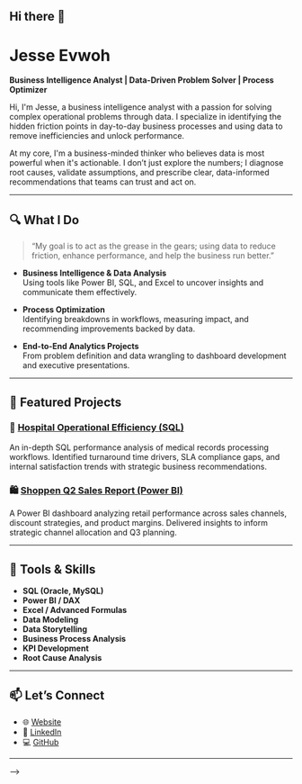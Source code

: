 ## Hi there 👋

# Jesse Evwoh

**Business Intelligence Analyst | Data-Driven Problem Solver | Process Optimizer**

Hi, I'm Jesse, a business intelligence analyst with a passion for solving complex operational problems through data. I specialize in identifying the hidden friction points in day-to-day business processes and using data to remove inefficiencies and unlock performance.

At my core, I'm a business-minded thinker who believes data is most powerful when it's actionable. I don’t just explore the numbers; I diagnose root causes, validate assumptions, and prescribe clear, data-informed recommendations that teams can trust and act on.


---

## 🔍 What I Do

> “My goal is to act as the grease in the gears; using data to reduce friction, enhance performance, and help the business run better.”

- **Business Intelligence & Data Analysis**  
  Using tools like Power BI, SQL, and Excel to uncover insights and communicate them effectively.

- **Process Optimization**  
  Identifying breakdowns in workflows, measuring impact, and recommending improvements backed by data.

- **End-to-End Analytics Projects**  
  From problem definition and data wrangling to dashboard development and executive presentations.

---

## 📂 Featured Projects

### 🏥 [Hospital Operational Efficiency (SQL)](https://github.com/jesseevwoh/sql-hospital-operationas-analysis)
An in-depth SQL performance analysis of medical records processing workflows. Identified turnaround time drivers, SLA compliance gaps, and internal satisfaction trends with strategic business recommendations.

### 🛍️ [Shoppen Q2 Sales Report (Power BI)](https://github.com/jesseevwoh/powerbi-shoppen-sales-analysis)
A Power BI dashboard analyzing retail performance across sales channels, discount strategies, and product margins. Delivered insights to inform strategic channel allocation and Q3 planning.

---

## 🔧 Tools & Skills

- **SQL (Oracle, MySQL)**
- **Power BI / DAX**
- **Excel / Advanced Formulas**
- **Data Modeling**
- **Data Storytelling**
- **Business Process Analysis**
- **KPI Development**
- **Root Cause Analysis**

---

## 📫 Let’s Connect

- 🌐 [Website](https://jesseevwoh.netlify.app/)  
- 🔗 [LinkedIn](https://www.linkedin.com/in/jesse-evwoh)  
- 💻 [GitHub](https://github.com/jesseevwoh)  

---
-->

